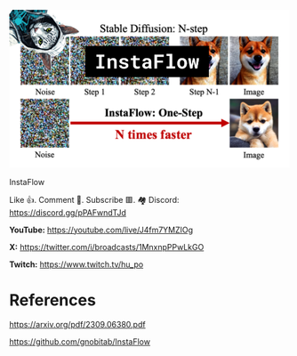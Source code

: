 ![](thumbnails/16.09.2023.png)

InstaFlow

Like 👍. Comment 💬. Subscribe 🟥.
🏘 Discord: https://discord.gg/pPAFwndTJd

**YouTube:** https://youtube.com/live/J4fm7YMZIOg

**X:** https://twitter.com/i/broadcasts/1MnxnpPPwLkGO

**Twitch:** https://www.twitch.tv/hu_po


# References

https://arxiv.org/pdf/2309.06380.pdf

https://github.com/gnobitab/InstaFlow
